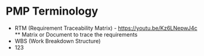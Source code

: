 # PMP Terminology
* RTM (Requirement Traceability Matrix) - https://youtu.be/Kz6LNepwJ4c
** Matrix or Document to trace the requirements
* WBS (Work Breakdown Structure) 
* 123
